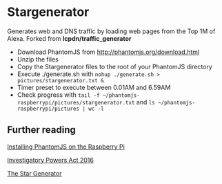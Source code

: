 # Stargenerator
Generates web and DNS traffic by loading web pages from the Top 1M of Alexa. 
Forked from **lcpdn/traffic_generator**


* Download PhantomJS from http://phantomjs.org/download.html
* Unzip the files 
* Copy the Stargenerator files to the root of your PhantomJS directory
* Execute ./generate.sh with
`nohup ./generate.sh > pictures/stargenerator.txt &`
* Timer preset to execute between 0.01AM and 6.59AM
* Check progress with `tail -f ~/phantomjs-raspberrypi/pictures/stargenerator.txt` 
and `ls ~/phantomjs-raspberrypi/pictures | wc -l`

## Further reading

[Installing PhantomJS on the Raspberry Pi](http://www.bitpi.co/2015/02/10/installing-phantomjs-on-the-raspberry-pi/)

[Investigatory Powers Act 2016](https://en.wikipedia.org/wiki/Investigatory_Powers_Act_2016)

[The Star Generator](http://spacequest.wikia.com/wiki/Star_Generator)





